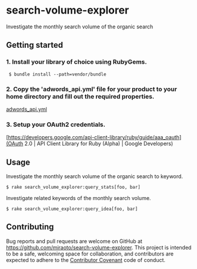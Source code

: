 # search-volume-explorer

Investigate the monthly search volume of the organic search


## Getting started

### 1. Install your library of choice using RubyGems.

```
 $ bundle install --path=vendor/bundle
```

### 2. Copy the 'adwords_api.yml' file for your product to your home directory and fill out the required properties.

[adwords_api.yml](https://github.com/miraoto/search-volume-explorer/blob/master/adwords_api.yml)

### 3. Setup your OAuth2 credentials.

[https://developers.google.com/api-client-library/ruby/guide/aaa_oauth](OAuth 2.0  |  API Client Library for Ruby (Alpha)  |  Google Developers)


## Usage

Investigate the monthly search volume of the organic search to keyword.

    $ rake search_volume_explorer:query_stats[foo, bar]

Investigate related keywords of the monthly search volume.

    $ rake search_volume_explorer:query_idea[foo, bar]

## Contributing

Bug reports and pull requests are welcome on GitHub at https://github.com/miraoto/search-volume-explorer. This project is intended to be a safe, welcoming space for collaboration, and contributors are expected to adhere to the [Contributor Covenant](http://contributor-covenant.org) code of conduct.

